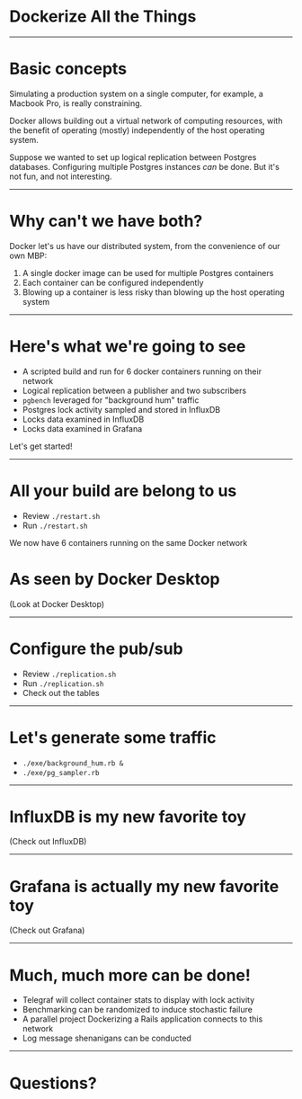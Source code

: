 # Dockerize All the Things

---

# Basic concepts

Simulating a production system on a single computer, for example, a Macbook Pro, is really constraining.

Docker allows building out a virtual network of computing resources, with the benefit of operating (mostly) independently of the host operating system.

Suppose we wanted to set up logical replication between Postgres databases. Configuring multiple Postgres instances _can_ be done. But it's not fun, and not interesting.

---

# Why can't we have both?

Docker let's us have our distributed system, from the convenience of our own MBP:

1. A single docker image can be used for multiple Postgres containers
2. Each container can be configured independently
3. Blowing up a container is less risky than blowing up the host operating system

---

# Here's what we're going to see

- A scripted build and run for 6 docker containers running on their network
- Logical replication between a publisher and two subscribers
- `pgbench` leveraged for "background hum" traffic
- Postgres lock activity sampled and stored in InfluxDB
- Locks data examined in InfluxDB
- Locks data examined in Grafana

Let's get started!

---

# All your build are belong to us

- Review `./restart.sh`
- Run `./restart.sh`

We now have 6 containers running on the same Docker network

# As seen by Docker Desktop

(Look at Docker Desktop)

---

# Configure the pub/sub

- Review `./replication.sh`
- Run `./replication.sh`
- Check out the tables

---

# Let's generate some traffic

- `./exe/background_hum.rb &`
- `./exe/pg_sampler.rb`

---

# InfluxDB is my new favorite toy

(Check out InfluxDB)

---

# Grafana is actually my new favorite toy

(Check out Grafana)

---

# Much, much more can be done!

- Telegraf will collect container stats to display with lock activity
- Benchmarking can be randomized to induce stochastic failure
- A parallel project Dockerizing a Rails application connects to this network
- Log message shenanigans can be conducted

---

# Questions?